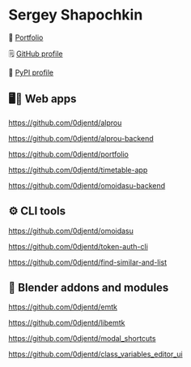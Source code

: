 # Sergey Shapochkin
📑 [Portfolio](https://0djentd.github.io/portfolio/)

🗒️ [GitHub profile](https://github.com/0djentd/)

📔 [PyPI profile](https://pypi.org/user/0djentd/)

## 🖥️📱 Web apps
https://github.com/0djentd/alprou

https://github.com/0djentd/alprou-backend

https://github.com/0djentd/portfolio

https://github.com/0djentd/timetable-app

https://github.com/0djentd/omoidasu-backend


## ⚙️ CLI tools
https://github.com/0djentd/omoidasu

https://github.com/0djentd/token-auth-cli

https://github.com/0djentd/find-similar-and-list

## 🔧 Blender addons and modules
https://github.com/0djentd/emtk

https://github.com/0djentd/libemtk

https://github.com/0djentd/modal_shortcuts

https://github.com/0djentd/class_variables_editor_ui
